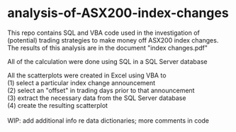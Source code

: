 # analysis-of-ASX200-index-changes
This repo contains SQL and VBA code used in the investigation of (potential) trading strategies
to make money off ASX200 index changes. The results of this analysis are in the document "index changes.pdf"

All of the calculation were done using SQL in a SQL Server database

All the scatterplots were created in Excel using VBA to<br>
(1) select a particular index change announcement<br>
(2) select an "offset" in trading days prior to that announcement<br>
(3) extract the necessary data from the SQL Server database<br>
(4) create the resulting scatterplot<br>
<br>
WIP: add additional info re data dictionaries; more comments in code
